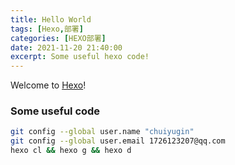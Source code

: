 ```yaml
---
title: Hello World
tags: [Hexo,部署]
categories: [HEXO部署]
date: 2021-11-20 21:40:00
excerpt: Some useful hexo code!
---
```

Welcome to [Hexo](https://hexo.io/)! 

### Some useful code

```bash
git config --global user.name "chuiyugin"
git config --global user.email 1726123207@qq.com
hexo cl && hexo g && hexo d
```

